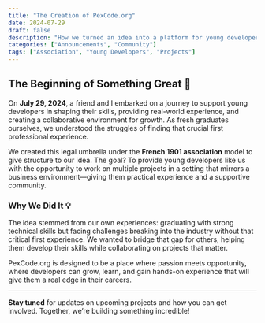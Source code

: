 ```yaml
---
title: "The Creation of PexCode.org"
date: 2024-07-29
draft: false
description: "How we turned an idea into a platform for young developers to grow."
categories: ["Announcements", "Community"]
tags: ["Association", "Young Developers", "Projects"]
---
```


## The Beginning of Something Great 🚀

On **July 29, 2024**, a friend and I embarked on a journey to support young developers in shaping their skills, providing real-world experience, and creating a collaborative environment for growth. As fresh graduates ourselves, we understood the struggles of finding that crucial first professional experience.

We created this legal umbrella under the **French 1901 association** model to give structure to our idea. The goal? To provide young developers like us with the opportunity to work on multiple projects in a setting that mirrors a business environment—giving them practical experience and a supportive community.

### Why We Did It 💡

The idea stemmed from our own experiences: graduating with strong technical skills but facing challenges breaking into the industry without that critical first experience. We wanted to bridge that gap for others, helping them develop their skills while collaborating on projects that matter.

PexCode.org is designed to be a place where passion meets opportunity, where developers can grow, learn, and gain hands-on experience that will give them a real edge in their careers.

---

**Stay tuned** for updates on upcoming projects and how you can get involved. Together, we’re building something incredible!
